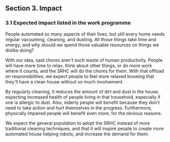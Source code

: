 ## Section 3. Impact

### 3.1 Expected impact listed in the work programme

People automated so many aspects of their lives, but still every home needs regular vacuuming, cleaning, and dusting.
All those things take time and energy, and why should we spend those valuable resources on things we dislike doing?

With our idea, said chores aren't such waste of human productivity.
People will have more time to relax, think about other things, or do more work where it counts, and the SRHC will do the chores for them.
With that offload on responsibilities, we expect people to feel more relaxed knowing that they'll have a clean house without so much involvement.

By regularly cleaning, it reduces the amount of dirt and dust in the house, expecting increased health of people living in that household,
especially if one is allergic to dust. Also, elderly people will benefit because they don't need to take action and hurt themselves in the progress.
Furthermore, physically impaired people will benefit even more, for the obvious reasons.

We expect the general population to adopt the SRHC instead of more traditional cleaning techniques, and that it will inspire
people to create more automated house helping robots, and increase the demand for them.
